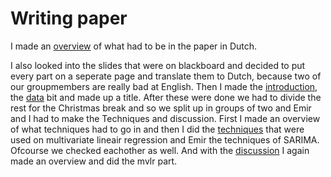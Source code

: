 # Writing paper

I made an [overview](https://github.com/Laurinevdstolpe/minor-data-science/blob/main/Communication/overview.md) of what had to be in the paper in Dutch.


I also looked into the slides that were on blackboard and decided to put every part on a seperate page and translate them to Dutch, because two of our groupmembers are really bad at English. Then I made the [introduction](https://github.com/Laurinevdstolpe/minor-data-science/blob/main/Communication/introduction.md), the [data](https://github.com/Laurinevdstolpe/minor-data-science/blob/main/Communication/Data.md) bit and made up a title. After these were done we had to divide the rest for the Christmas break and so we split up in groups of two and Emir and I had to make the Techniques and discussion. First I made an overview of what techniques had to go in and then I did the [techniques](https://github.com/Laurinevdstolpe/minor-data-science/blob/main/Communication/technieken.md) that were used on multivariate lineair regression and Emir the techniques of SARIMA. Ofcourse we checked eachother as well. And with the [discussion](https://github.com/Laurinevdstolpe/minor-data-science/blob/main/Communication/discussion.md) I again made an overview and did the mvlr part.


